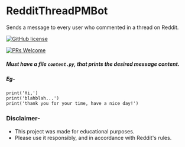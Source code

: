 # RedditThreadPMBot
Sends a message to every user who commented in a thread on Reddit.

[![GitHub license](https://img.shields.io/github/license/Naereen/StrapDown.js.svg)](https://github.com/Naereen/StrapDown.js/blob/master/LICENSE)

[![PRs Welcome](https://img.shields.io/badge/PRs-welcome-brightgreen.svg?style=flat-square)](http://makeapullrequest.com)


##### Must have a file `content.py`, that prints the desired message content.

##### Eg-
````
print('Hi,')
print('blahblah...')
print('thank you for your time, have a nice day!')
````

### Disclaimer-
* This project was made for educational purposes.
* Please use it responsibly, and in accordance with Reddit's rules.
